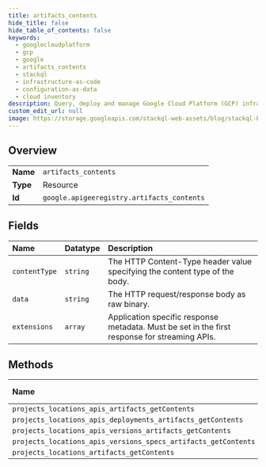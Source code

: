 ```yaml
---
title: artifacts_contents
hide_title: false
hide_table_of_contents: false
keywords:
  - googlecloudplatform
  - gcp
  - google
  - artifacts_contents
  - stackql
  - infrastructure-as-code
  - configuration-as-data
  - cloud inventory
description: Query, deploy and manage Google Cloud Platform (GCP) infrastructure and resources using SQL
custom_edit_url: null
image: https://storage.googleapis.com/stackql-web-assets/blog/stackql-blog-post-featured-image.png
---
```

  
    

## Overview
<table><tbody>
<tr><td><b>Name</b></td><td><code>artifacts_contents</code></td></tr>
<tr><td><b>Type</b></td><td>Resource</td></tr>
<tr><td><b>Id</b></td><td><code>google.apigeeregistry.artifacts_contents</code></td></tr>
</tbody></table>

## Fields
| Name | Datatype | Description |
|:-----|:---------|:------------|
| `contentType` | `string` | The HTTP Content-Type header value specifying the content type of the body. |
| `data` | `string` | The HTTP request/response body as raw binary. |
| `extensions` | `array` | Application specific response metadata. Must be set in the first response for streaming APIs. |
## Methods
| Name | Accessible by | Required Params |
|:-----|:--------------|:----------------|
| `projects_locations_apis_artifacts_getContents` | `SELECT` | `name` |
| `projects_locations_apis_deployments_artifacts_getContents` | `SELECT` | `name` |
| `projects_locations_apis_versions_artifacts_getContents` | `SELECT` | `name` |
| `projects_locations_apis_versions_specs_artifacts_getContents` | `SELECT` | `name` |
| `projects_locations_artifacts_getContents` | `SELECT` | `name` |
